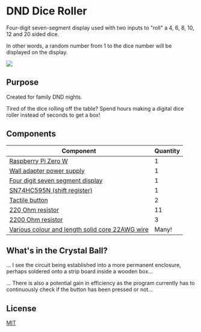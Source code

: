 # DND Dice Roller

Four-digit seven-segment display used with two inputs to "roll" a 4, 6, 8, 10, 12 and 20 sided dice. 

In other words, a random number from 1 to the dice number will be displayed on the display. 

![](https://github.com/DTransaction/7seg_reg/blob/main/img/demo.gif)

## Purpose

Created for family DND nights.

Tired of the dice rolling off the table? Spend hours making a digital dice roller instead of seconds to get a box!

## Components
| Component   | Quantity |
| ----------- | -------- |
| [Raspberry Pi Zero W](https://www.pishop.ca/product/raspberry-pi-zero-w/)                                                    |    1  |
| [Wall adapter power supply](https://www.pishop.ca/product/wall-adapter-power-supply-5-25v-dc-2-4a-usb-micro-b/)              |    1  |
| [Four digit seven segment display](https://www.pishop.ca/product/red-7-segment-clock-display-0-56-digit-height/)             |    1  |
| [SN74HC595N (shift register)](https://www.pishop.ca/product/shift-register-8-bit-sn74hc595/)                                 |    1  |
| [Tactile button](https://www.pishop.ca/product/colorful-square-tactile-button-switch-assortment-15-pack/)                    |    2  |
| [220 Ohm resistor](https://www.pishop.ca/product/resistor-kit-14w-500-total/)                                                |   11  |
| [2200 Ohm resistor](https://www.pishop.ca/product/resistor-kit-14w-500-total/)                                               |    3  |
| [Various colour and length solid core 22AWG wire](https://www.pishop.ca/search.php?page=2&section=product&search_query=wire) | Many! |

## What's in the Crystal Ball? 
... I see the circuit being established into a more permanent enclosure, perhaps soldered onto a strip board inside a wooden box... 

... There is also a potential gain in efficiency as the program currently has to continuously check if the button has been pressed or not... 

## License
[MIT](https://choosealicense.com/licenses/mit/)